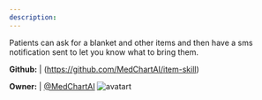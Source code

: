 ```yaml
---
description: 
---
```

Patients can ask for a blanket and other items and then have a sms notification sent to let you know what to bring them.

**Github:** | (https://github.com/MedChartAI/item-skill)

**Owner:** | [@MedChartAI](https://github.com/MedChartAI) ![avatart](https://avatars2.githubusercontent.com/u/32504621?v=4)

